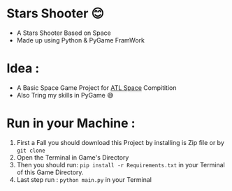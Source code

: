 # Stars Shooter 😊

- A Stars Shooter Based on Space
- Made up using Python & PyGame FramWork

# Idea :
- A Basic Space Game Project for [ATL Space](https://aimapp2.aim.gov.in/atlspace/) Compitition
- Also Tring my skills in PyGame 😅

# Run in your Machine :
1. First a Fall you should download this Project by installing is Zip file or by  `git clone `
2. Open the Terminal in Game's Directory
3. Then you should run: `pip install -r Requirements.txt` in your Terminal of this Game Directory.
4. Last step run : `python main.py` in your Terminal
